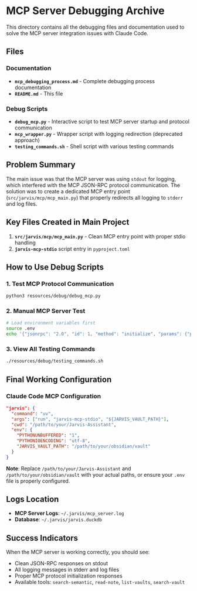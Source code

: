 # MCP Server Debugging Archive

This directory contains all the debugging files and documentation used to solve the MCP server integration issues with Claude Code.

## Files

### Documentation
- **`mcp_debugging_process.md`** - Complete debugging process documentation
- **`README.md`** - This file

### Debug Scripts
- **`debug_mcp.py`** - Interactive script to test MCP server startup and protocol communication
- **`mcp_wrapper.py`** - Wrapper script with logging redirection (deprecated approach)
- **`testing_commands.sh`** - Shell script with various testing commands

## Problem Summary

The main issue was that the MCP server was using `stdout` for logging, which interfered with the MCP JSON-RPC protocol communication. The solution was to create a dedicated MCP entry point (`src/jarvis/mcp/mcp_main.py`) that properly redirects all logging to `stderr` and log files.

## Key Files Created in Main Project

1. **`src/jarvis/mcp/mcp_main.py`** - Clean MCP entry point with proper stdio handling
2. **`jarvis-mcp-stdio`** script entry in `pyproject.toml`

## How to Use Debug Scripts

### 1. Test MCP Protocol Communication
```bash
python3 resources/debug/debug_mcp.py
```

### 2. Manual MCP Server Test
```bash
# Load environment variables first
source .env
echo '{"jsonrpc": "2.0", "id": 1, "method": "initialize", "params": {"protocolVersion": "2024-11-05", "capabilities": {}, "clientInfo": {"name": "test", "version": "1.0"}}}' | uv run jarvis-mcp-stdio "$JARVIS_VAULT_PATH"
```

### 3. View All Testing Commands
```bash
./resources/debug/testing_commands.sh
```

## Final Working Configuration

### Claude Code MCP Configuration
```json
"jarvis": {
  "command": "uv",
  "args": ["run", "jarvis-mcp-stdio", "${JARVIS_VAULT_PATH}"],
  "cwd": "/path/to/your/Jarvis-Assistant",
  "env": {
    "PYTHONUNBUFFERED": "1",
    "PYTHONIOENCODING": "utf-8",
    "JARVIS_VAULT_PATH": "/path/to/your/obsidian/vault"
  }
}
```

**Note**: Replace `/path/to/your/Jarvis-Assistant` and `/path/to/your/obsidian/vault` with your actual paths, or ensure your `.env` file is properly configured.

## Logs Location

- **MCP Server Logs**: `~/.jarvis/mcp_server.log`
- **Database**: `~/.jarvis/jarvis.duckdb`

## Success Indicators

When the MCP server is working correctly, you should see:
- Clean JSON-RPC responses on stdout
- All logging messages in stderr and log files
- Proper MCP protocol initialization responses
- Available tools: `search-semantic`, `read-note`, `list-vaults`, `search-vault`